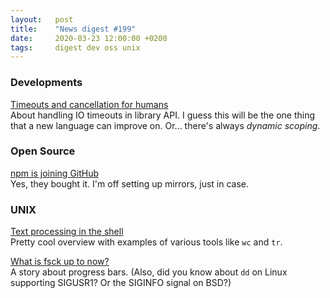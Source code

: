 ```yaml
---
layout:   post
title:    "News digest #199"
date:     2020-03-23 12:00:00 +0200
tags:     digest dev oss unix
---
```


### Developments

[Timeouts and cancellation for humans](https://vorpus.org/blog/timeouts-and-cancellation-for-humans/)<br/>
About handling IO timeouts in library API. I guess this will be the one thing that a new language can improve on. Or... there's always _dynamic scoping_.

### Open Source

[npm is joining GitHub](https://github.blog/2020-03-16-npm-is-joining-github/)<br/>
Yes, they bought it. I'm off setting up mirrors, just in case.

### UNIX

[Text processing in the shell](https://blog.balthazar-rouberol.com/text-processing-in-the-shell)<br/>
Pretty cool overview with examples of various tools like `wc` and `tr`.

[What is fsck up to now?](https://toroid.org/what-is-fsck-up-to-now)<br/>
A story about progress bars. (Also, did you know about `dd` on Linux supporting SIGUSR1? Or the SIGINFO signal on BSD?)

